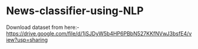 # News-classifier-using-NLP
Download dataset from here:- https://drive.google.com/file/d/1jSJDyW5b4HP6PBbN527KKfNVwJ3bsfE4/view?usp=sharing
